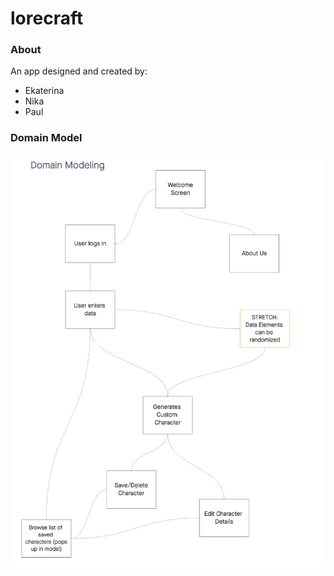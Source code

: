 # lorecraft

### About
An app designed and created by:

- Ekaterina
- Nika
- Paul

### Domain Model
![Domain Model](assets/images/DomainModel.png)